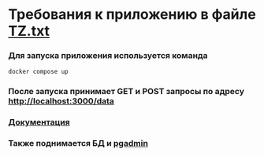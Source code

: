# Требования к приложению в файле [TZ.txt](https://github.com/Tanatishe/Mediapoint/blob/dev/TZ.txt)


### Для запуска приложения используется команда 
```
docker compose up
```

### После запуска принимает GET и POST запросы по адресу <http://localhost:3000/data>

### [Документация](http://localhost:3000/docs)

### Также поднимается БД и [pgadmin](http://localhost:80)
